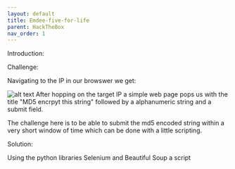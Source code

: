```yaml
---
layout: default
title: Emdee-five-for-life
parent: HackTheBox
nav_order: 1
---
```


Introduction:


Challenge:

Navigating to the IP in our browswer we get:

![alt text](/flag-embeed.png "Flag")
After hopping on the target IP a simple web page pops us with the title "MD5 encrpyt this string" followed by a alphanumeric string and a submit field. 

The challenge here is to be able to submit the md5 encoded string within a very short window of time which can be done with a little scripting.



Solution:

Using the python libraries Selenium and Beautiful Soup a script